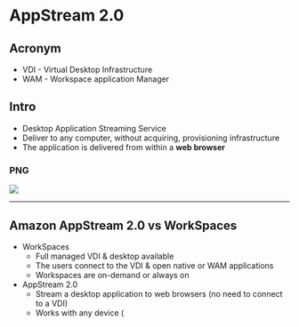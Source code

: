 # AppStream 2.0

## Acronym
* VDI - Virtual Desktop Infrastructure
* WAM - Workspace application Manager

## Intro
* Desktop Application Streaming Service
* Deliver to any computer, without acquiring, provisioning infrastructure
* The application is delivered from within a **web browser**

### PNG
[<img src="https://i.imgur.com/5v0uATv.png">](https://i.imgur.com/5v0uATv.png)

---

## Amazon AppStream 2.0 vs WorkSpaces
* WorkSpaces
  * Full managed VDI & desktop available
  * The users connect to the VDI & open native or WAM applications
  * Workspaces are on-demand or always on
* AppStream 2.0
  * Stream a desktop application to web browsers (no need to connect to a VDI)
  * Works with any device (
